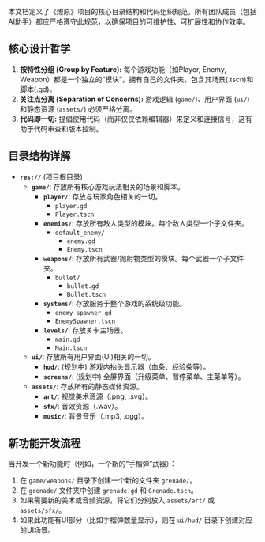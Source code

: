 本文档定义了《燎原》项目的核心目录结构和代码组织规范。所有团队成员（包括AI助手）都应严格遵守此规范，以确保项目的可维护性、可扩展性和协作效率。

## 核心设计哲学

1.  **按特性分组 (Group by Feature):** 每个游戏功能（如Player, Enemy, Weapon）都是一个独立的“模块”，拥有自己的文件夹，包含其场景(.tscn)和脚本(.gd)。
2.  **关注点分离 (Separation of Concerns):** 游戏逻辑 (`game/`)、用户界面 (`ui/`) 和静态资源 (`assets/`) 必须严格分离。
3.  **代码即一切:** 提倡使用代码（而非仅仅依赖编辑器）来定义和连接信号，这有助于代码审查和版本控制。

## 目录结构详解

- **`res://`** (项目根目录)
    - **`game/`**: 存放所有核心游戏玩法相关的场景和脚本。
        - **`player/`**: 存放与玩家角色相关的一切。
            - `player.gd`
            - `Player.tscn`
        - **`enemies/`**: 存放所有敌人类型的模块。每个敌人类型一个子文件夹。
            - `default_enemy/`
                - `enemy.gd`
                - `Enemy.tscn`
        - **`weapons/`**: 存放所有武器/抛射物类型的模块。每个武器一个子文件夹。
            - `bullet/`
                - `bullet.gd`
                - `Bullet.tscn`
        - **`systems/`**: 存放服务于整个游戏的系统级功能。
            - `enemy_spawner.gd`
            - `EnemySpawner.tscn`
        - **`levels/`**: 存放关卡主场景。
            - `main.gd`
            - `Main.tscn`
    - **`ui/`**: 存放所有用户界面(UI)相关的一切。
        - **`hud/`**: (规划中) 游戏内抬头显示器（血条、经验条等）。
        - **`screens/`**: (规划中) 全屏界面（升级菜单、暂停菜单、主菜单等）。
    - **`assets/`**: 存放所有的静态媒体资源。
        - **`art/`**: 视觉美术资源（.png, .svg）。
        - **`sfx/`**: 音效资源（.wav）。
        - **`music/`**: 背景音乐（.mp3, .ogg）。

## 新功能开发流程

当开发一个新功能时（例如，一个新的“手榴弹”武器）：
1. 在 `game/weapons/` 目录下创建一个新的文件夹 `grenade/`。
2. 在 `grenade/` 文件夹中创建 `grenade.gd` 和 `Grenade.tscn`。
3. 如果需要新的美术或音频资源，将它们分别放入 `assets/art/` 或 `assets/sfx/`。
4. 如果此功能有UI部分（比如手榴弹数量显示），则在 `ui/hud/` 目录下创建对应的UI场景。
